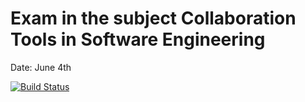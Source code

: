# Exam in the subject Collaboration Tools in Software Engineering
Date: June 4th

[![Build Status](https://travis-ci.com/magnuspaal/cse-exam.svg?branch=dev)](https://travis-ci.com/magnuspaal/cse-exam)
